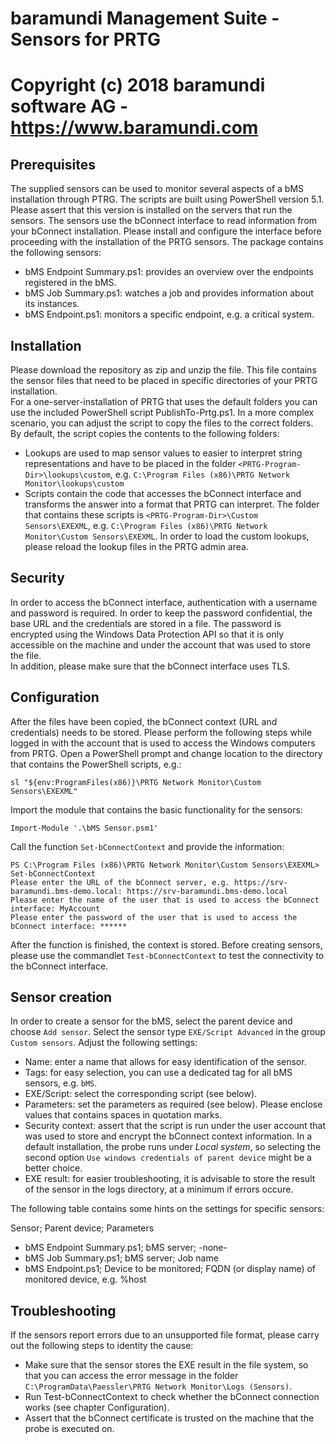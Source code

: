 # baramundi Management Suite - Sensors for PRTG
# Copyright (c) 2018 baramundi software AG - https://www.baramundi.com


## Prerequisites
The supplied sensors can be used to monitor several aspects of a bMS installation through PTRG. The scripts are built using PowerShell version 5.1. Please assert that this version is installed on the servers that run the sensors. 
The sensors use the bConnect interface to read information from your bConnect installation. Please install and configure the interface before proceeding with the installation of the PRTG sensors.
The package contains the following sensors:
- bMS Endpoint Summary.ps1: provides an overview over the endpoints registered in the bMS.
- bMS Job Summary.ps1: watches a job and provides information about its instances.
- bMS Endpoint.ps1: monitors a specific endpoint, e.g. a critical system.


## Installation
Please download the repository as zip and unzip the file. This file contains the sensor files that need to be placed in specific directories of your PRTG installation.  
For a one-server-installation of PRTG that uses the default folders you can use the included PowerShell script PublishTo-Prtg.ps1. In a more complex scenario, you can adjust the script to copy the files to the correct folders.
By default, the script copies the contents to the following folders:
- Lookups are used to map sensor values to easier to interpret string representations and have to be placed in the folder `<PRTG-Program-Dir>\lookups\custom`, e.g. `C:\Program Files (x86)\PRTG Network Monitor\lookups\custom`
- Scripts contain the code that accesses the bConnect interface and transforms the answer into a format that PRTG can interpret. The folder that contains these scripts is `<PRTG-Program-Dir>\Custom Sensors\EXEXML`, e.g. `C:\Program Files (x86)\PRTG Network Monitor\Custom Sensors\EXEXML`. 
In order to load the custom lookups, please reload the lookup files in the PRTG admin area.


## Security
In order to access the bConnect interface, authentication with a username and password is required. In order to keep the password confidential, the base URL and the credentials are stored in a file. The password is encrypted using the Windows Data Protection API so that it is only accessible on the machine and under the account that was used to store the file.  
In addition, please make sure that the bConnect interface uses TLS. 


## Configuration
After the files have been copied, the bConnect context (URL and credentials) needs to be stored. Please perform the following steps while logged in with the account that is used to access the Windows computers from PRTG. 
Open a PowerShell prompt and change location to the directory that contains the PowerShell scripts, e.g.:

    sl "${env:ProgramFiles(x86)}\PRTG Network Monitor\Custom Sensors\EXEXML"
Import the module that contains the basic functionality for the sensors:

    Import-Module '.\bMS Sensor.psm1'
Call the function `Set-bConnectContext` and provide the information:

    PS C:\Program Files (x86)\PRTG Network Monitor\Custom Sensors\EXEXML> Set-bConnectContext
    Please enter the URL of the bConnect server, e.g. https://srv-baramundi.bms-demo.local: https://srv-baramundi.bms-demo.local
    Please enter the name of the user that is used to access the bConnect interface: MyAccount
    Please enter the password of the user that is used to access the bConnect interface: ******
    
After the function is finished, the context is stored. Before creating sensors, please use the commandlet `Test-bConnectContext` to test the connectivity to the bConnect interface. 


## Sensor creation
In order to create a sensor for the bMS, select the parent device and choose `Add sensor`.  Select the sensor type `EXE/Script Advanced` in the group `Custom sensors`. Adjust the following settings: 
- Name: enter a name that allows for easy identification of the sensor.
- Tags: for easy selection, you can use a dedicated tag for all bMS sensors, e.g. `bMS`.
- EXE/Script: select the corresponding script (see below).
- Parameters: set the parameters as required (see below). Please enclose values that contains spaces in quotation marks.
- Security context: assert that the script is run under the user account that was used to store and encrypt the bConnect context information. In a default installation, the probe runs under _Local system_, so selecting the second option `Use windows credentials of parent device`  might be a better choice.
- EXE result: for easier troubleshooting, it is advisable to store the result of the sensor in the logs directory, at a minimum if errors occure.

The following table contains some hints on the settings for specific sensors:

Sensor; Parent device; Parameters
- bMS Endpoint Summary.ps1; bMS server; -none-
- bMS Job Summary.ps1; bMS server; Job name
- bMS Endpoint.ps1; Device to be monitored; FQDN (or display name) of monitored device, e.g. %host


## Troubleshooting
If the sensors report errors due to an unsupported file format, please carry out the following steps to identity the cause:
- Make sure that the sensor stores the EXE result in the file system, so that you can access the error message in the folder `C:\ProgramData\Paessler\PRTG Network Monitor\Logs (Sensors)`. 
- Run Test-bConnectContext to check whether the bConnect connection works (see chapter Configuration).
- Assert that the bConnect certificate is trusted on the machine that the probe is executed on.
